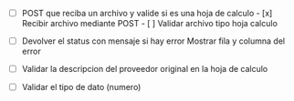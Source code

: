 - [ ] POST que reciba un archivo y valide si es una hoja de calculo
		- [x] Recibir archivo mediante POST
		- [ ] Validar archivo tipo hoja calculo
- [ ] Devolver el status con mensaje si hay error
	 Mostrar fila y columna del error
- [ ] Validar la descripcion del proveedor original en la hoja de calculo
- [ ] Validar el tipo de dato (numero)

